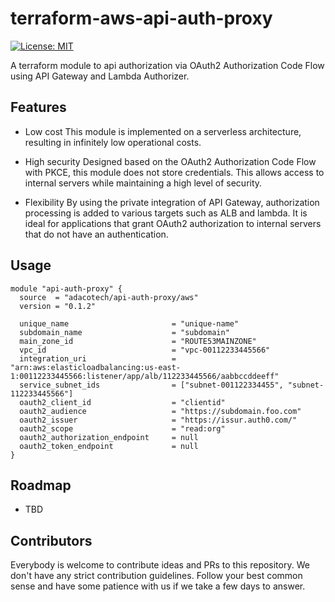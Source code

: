 # terraform-aws-api-auth-proxy
[![License: MIT](https://img.shields.io/badge/License-MIT-blue.svg)](./LICENSE)

A terraform module to api authorization via OAuth2 Authorization Code Flow using API Gateway and Lambda Authorizer.

## Features

- Low cost
This module is implemented on a serverless architecture, resulting in infinitely low operational costs.

- High security
Designed based on the OAuth2 Authorization Code Flow with PKCE, this module does not store credentials. This allows access to internal servers while maintaining a high level of security.

- Flexibility
By using the private integration of API Gateway, authorization processing is added to various targets such as ALB and lambda. It is ideal for applications that grant OAuth2 authorization to internal servers that do not have an authentication.

## Usage

```hcl
module "api-auth-proxy" {
  source  = "adacotech/api-auth-proxy/aws"
  version = "0.1.2"

  unique_name                       = "unique-name"
  subdomain_name                    = "subdomain"
  main_zone_id                      = "ROUTE53MAINZONE"
  vpc_id                            = "vpc-00112233445566"
  integration_uri                   = "arn:aws:elasticloadbalancing:us-east-1:00112233445566:listener/app/alb/112233445566/aabbccddeeff"
  service_subnet_ids                = ["subnet-001122334455", "subnet-112233445566"]
  oauth2_client_id                  = "clientid"
  oauth2_audience                   = "https://subdomain.foo.com"
  oauth2_issuer                     = "https://issur.auth0.com/"
  oauth2_scope                      = "read:org"
  oauth2_authorization_endpoint     = null
  oauth2_token_endpoint             = null
}
```


## Roadmap

- TBD


## Contributors

Everybody is welcome to contribute ideas and PRs to this repository. We don't have any strict contribution guidelines. Follow your best common sense and have some patience with us if we take a few days to answer.
